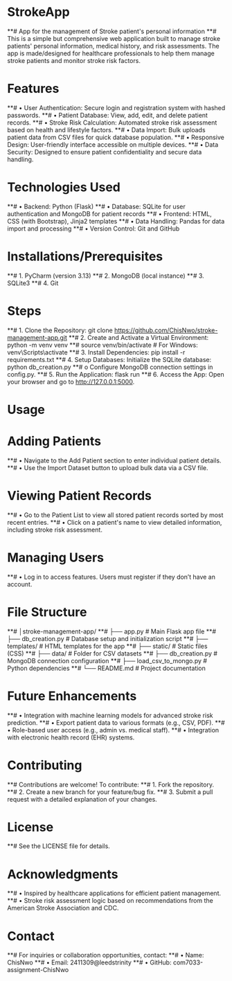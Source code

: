 # StrokeApp
**# App for the management of Stroke patient's personal information
**# This is a simple but comprehensive web application built to manage stroke patients' personal information, medical history, and risk assessments. The app is made/designed for healthcare professionals to help them manage stroke patients and monitor stroke risk factors.
# Features
**# •	User Authentication: Secure login and registration system with hashed passwords.
**# •	Patient Database: View, add, edit, and delete patient records.
**# •	Stroke Risk Calculation: Automated stroke risk assessment based on health and lifestyle factors.
**# •	Data Import: Bulk uploads patient data from CSV files for quick database population.
**# •	Responsive Design: User-friendly interface accessible on multiple devices.
**# •	Data Security: Designed to ensure patient confidentiality and secure data handling.
# Technologies Used
**# •	Backend: Python (Flask)
**# •	Database: SQLite for user authentication and MongoDB for patient records
**# •	Frontend: HTML, CSS (with Bootstrap), Jinja2 templates
**# •	Data Handling: Pandas for data import and processing
**# •	Version Control: Git and GitHub
# Installations/Prerequisites
**# 1.	PyCharm (version 3.13)
**# 2.	MongoDB (local instance)
**# 3.	SQLite3
**# 4.	Git
# Steps
**# 1.	Clone the Repository: git clone https://github.com/ChisNwo/stroke-management-app.git
**# 2.	Create and Activate a Virtual Environment: python -m venv venv 
**# source venv/bin/activate  # For Windows: venv\Scripts\activate
**# 3.	Install Dependencies: pip install -r requirements.txt
**# 4.	Setup Databases: Initialize the SQLite database: python db_creation.py
**# o	Configure MongoDB connection settings in config.py.
**# 5.	Run the Application: flask run
**# 6.	Access the App: Open your browser and go to http://127.0.0.1:5000.
# Usage
# Adding Patients
**# •	Navigate to the Add Patient section to enter individual patient details.
**# •	Use the Import Dataset button to upload bulk data via a CSV file.
# Viewing Patient Records
**# •	Go to the Patient List to view all stored patient records sorted by most recent entries.
**# •	Click on a patient's name to view detailed information, including stroke risk assessment.
# Managing Users
**# •	Log in to access features. Users must register if they don’t have an account.
# File Structure
**# │stroke-management-app/
**# ├── app.py                          # Main Flask app file
**# ├── db_creation.py          # Database setup and initialization script
**# ├── templates/                  # HTML templates for the app
**# ├── static/                 	       # Static files (CSS)
**# ├── data/                           # Folder for CSV datasets
**# ├── db_creation.py         # MongoDB connection configuration
**# ├── load_csv_to_mongo.py  # Python dependencies
**# └── README.md                 # Project documentation
# Future Enhancements
**# •	Integration with machine learning models for advanced stroke risk prediction.
**# •	Export patient data to various formats (e.g., CSV, PDF).
**# •	Role-based user access (e.g., admin vs. medical staff).
**# •	Integration with electronic health record (EHR) systems.
# Contributing
**# Contributions are welcome! To contribute:
**# 1.	Fork the repository.
**# 2.	Create a new branch for your feature/bug fix.
**# 3.	Submit a pull request with a detailed explanation of your changes.
# License
**# See the LICENSE file for details.
# Acknowledgments
**# •	Inspired by healthcare applications for efficient patient management.
**# •	Stroke risk assessment logic based on recommendations from the American Stroke Association and CDC.
# Contact
**# For inquiries or collaboration opportunities, contact:
**# •	Name: ChisNwo
**# •	Email: 2411309@leedstrinity
**# •	GitHub: com7033-assignment-ChisNwo
